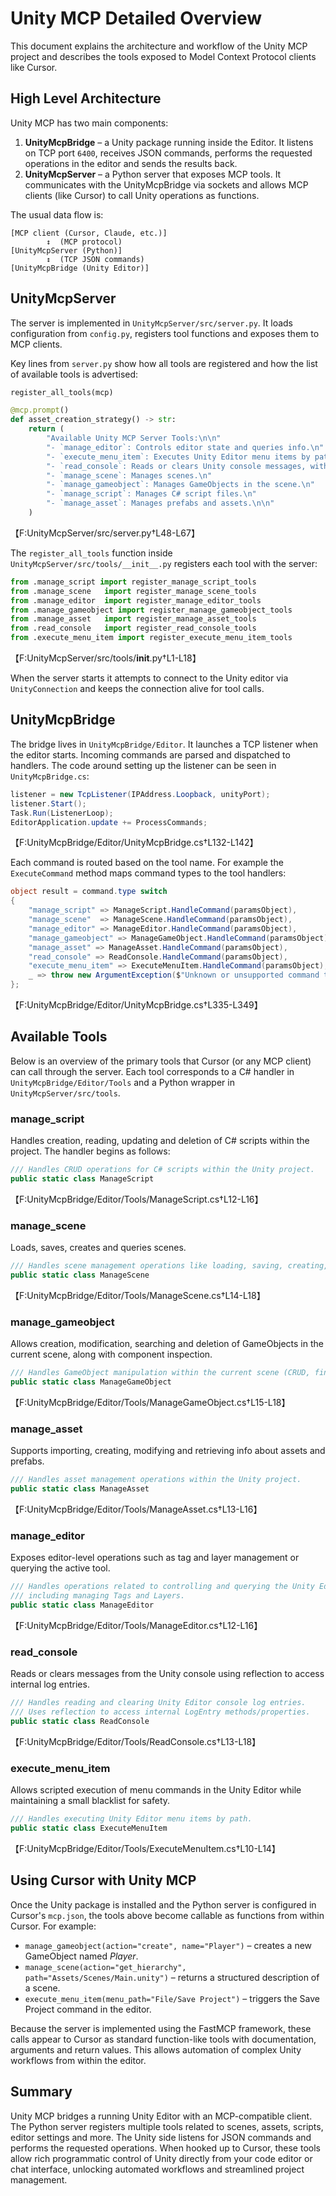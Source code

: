 # Unity MCP Detailed Overview

This document explains the architecture and workflow of the Unity MCP project and describes the tools exposed to Model Context Protocol clients like Cursor.

## High Level Architecture

Unity MCP has two main components:

1. **UnityMcpBridge** – a Unity package running inside the Editor. It listens on TCP port `6400`, receives JSON commands, performs the requested operations in the editor and sends the results back.
2. **UnityMcpServer** – a Python server that exposes MCP tools. It communicates with the UnityMcpBridge via sockets and allows MCP clients (like Cursor) to call Unity operations as functions.

The usual data flow is:

```
[MCP client (Cursor, Claude, etc.)]
        ↕  (MCP protocol)
[UnityMcpServer (Python)]
        ↕  (TCP JSON commands)
[UnityMcpBridge (Unity Editor)]
```

## UnityMcpServer

The server is implemented in `UnityMcpServer/src/server.py`. It loads configuration from `config.py`, registers tool functions and exposes them to MCP clients.

Key lines from `server.py` show how all tools are registered and how the list of available tools is advertised:

```python
register_all_tools(mcp)
```

```python
@mcp.prompt()
def asset_creation_strategy() -> str:
    return (
        "Available Unity MCP Server Tools:\n\n"
        "- `manage_editor`: Controls editor state and queries info.\n"
        "- `execute_menu_item`: Executes Unity Editor menu items by path.\n"
        "- `read_console`: Reads or clears Unity console messages, with filtering options.\n"
        "- `manage_scene`: Manages scenes.\n"
        "- `manage_gameobject`: Manages GameObjects in the scene.\n"
        "- `manage_script`: Manages C# script files.\n"
        "- `manage_asset`: Manages prefabs and assets.\n\n"
    )
```
【F:UnityMcpServer/src/server.py†L48-L67】

The `register_all_tools` function inside `UnityMcpServer/src/tools/__init__.py` registers each tool with the server:

```python
from .manage_script import register_manage_script_tools
from .manage_scene   import register_manage_scene_tools
from .manage_editor  import register_manage_editor_tools
from .manage_gameobject import register_manage_gameobject_tools
from .manage_asset   import register_manage_asset_tools
from .read_console   import register_read_console_tools
from .execute_menu_item import register_execute_menu_item_tools
```
【F:UnityMcpServer/src/tools/__init__.py†L1-L18】

When the server starts it attempts to connect to the Unity editor via `UnityConnection` and keeps the connection alive for tool calls.

## UnityMcpBridge

The bridge lives in `UnityMcpBridge/Editor`. It launches a TCP listener when the editor starts. Incoming commands are parsed and dispatched to handlers. The code around setting up the listener can be seen in `UnityMcpBridge.cs`:

```csharp
listener = new TcpListener(IPAddress.Loopback, unityPort);
listener.Start();
Task.Run(ListenerLoop);
EditorApplication.update += ProcessCommands;
```
【F:UnityMcpBridge/Editor/UnityMcpBridge.cs†L132-L142】

Each command is routed based on the tool name. For example the `ExecuteCommand` method maps command types to the tool handlers:

```csharp
object result = command.type switch
{
    "manage_script" => ManageScript.HandleCommand(paramsObject),
    "manage_scene"  => ManageScene.HandleCommand(paramsObject),
    "manage_editor" => ManageEditor.HandleCommand(paramsObject),
    "manage_gameobject" => ManageGameObject.HandleCommand(paramsObject),
    "manage_asset" => ManageAsset.HandleCommand(paramsObject),
    "read_console" => ReadConsole.HandleCommand(paramsObject),
    "execute_menu_item" => ExecuteMenuItem.HandleCommand(paramsObject),
    _ => throw new ArgumentException($"Unknown or unsupported command type: {command.type}"),
};
```
【F:UnityMcpBridge/Editor/UnityMcpBridge.cs†L335-L349】

## Available Tools

Below is an overview of the primary tools that Cursor (or any MCP client) can call through the server. Each tool corresponds to a C# handler in `UnityMcpBridge/Editor/Tools` and a Python wrapper in `UnityMcpServer/src/tools`.

### manage_script
Handles creation, reading, updating and deletion of C# scripts within the project.
The handler begins as follows:
```csharp
/// Handles CRUD operations for C# scripts within the Unity project.
public static class ManageScript
```
【F:UnityMcpBridge/Editor/Tools/ManageScript.cs†L12-L16】

### manage_scene
Loads, saves, creates and queries scenes.
```csharp
/// Handles scene management operations like loading, saving, creating, and querying hierarchy.
public static class ManageScene
```
【F:UnityMcpBridge/Editor/Tools/ManageScene.cs†L14-L18】

### manage_gameobject
Allows creation, modification, searching and deletion of GameObjects in the current scene, along with component inspection.
```csharp
/// Handles GameObject manipulation within the current scene (CRUD, find, components).
public static class ManageGameObject
```
【F:UnityMcpBridge/Editor/Tools/ManageGameObject.cs†L15-L18】

### manage_asset
Supports importing, creating, modifying and retrieving info about assets and prefabs.
```csharp
/// Handles asset management operations within the Unity project.
public static class ManageAsset
```
【F:UnityMcpBridge/Editor/Tools/ManageAsset.cs†L13-L16】

### manage_editor
Exposes editor-level operations such as tag and layer management or querying the active tool.
```csharp
/// Handles operations related to controlling and querying the Unity Editor state,
/// including managing Tags and Layers.
public static class ManageEditor
```
【F:UnityMcpBridge/Editor/Tools/ManageEditor.cs†L12-L16】

### read_console
Reads or clears messages from the Unity console using reflection to access internal log entries.
```csharp
/// Handles reading and clearing Unity Editor console log entries.
/// Uses reflection to access internal LogEntry methods/properties.
public static class ReadConsole
```
【F:UnityMcpBridge/Editor/Tools/ReadConsole.cs†L13-L18】

### execute_menu_item
Allows scripted execution of menu commands in the Unity Editor while maintaining a small blacklist for safety.
```csharp
/// Handles executing Unity Editor menu items by path.
public static class ExecuteMenuItem
```
【F:UnityMcpBridge/Editor/Tools/ExecuteMenuItem.cs†L10-L14】

## Using Cursor with Unity MCP

Once the Unity package is installed and the Python server is configured in Cursor's `mcp.json`, the tools above become callable as functions from within Cursor. For example:

- `manage_gameobject(action="create", name="Player")` – creates a new GameObject named *Player*.
- `manage_scene(action="get_hierarchy", path="Assets/Scenes/Main.unity")` – returns a structured description of a scene.
- `execute_menu_item(menu_path="File/Save Project")` – triggers the Save Project command in the editor.

Because the server is implemented using the FastMCP framework, these calls appear to Cursor as standard function-like tools with documentation, arguments and return values. This allows automation of complex Unity workflows from within the editor.

## Summary

Unity MCP bridges a running Unity Editor with an MCP-compatible client. The Python server registers multiple tools related to scenes, assets, scripts, editor settings and more. The Unity side listens for JSON commands and performs the requested operations. When hooked up to Cursor, these tools allow rich programmatic control of Unity directly from your code editor or chat interface, unlocking automated workflows and streamlined project management.
